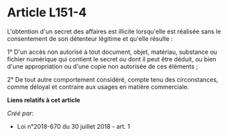 # Article L151-4

L'obtention d'un secret des affaires est illicite lorsqu'elle est réalisée sans le consentement de son détenteur légitime et
qu'elle résulte :

1° D'un accès non autorisé à tout document, objet, matériau, substance ou fichier numérique qui contient le secret ou dont il
peut être déduit, ou bien d'une appropriation ou d'une copie non autorisée de ces éléments ;

2° De tout autre comportement considéré, compte tenu des circonstances, comme déloyal et contraire aux usages en matière
commerciale.

**Liens relatifs à cet article**

_Créé par_:

  - Loi n°2018-670 du 30 juillet 2018 - art. 1
